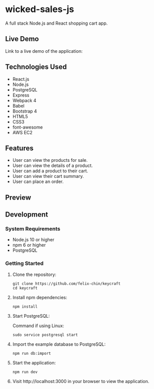 # wicked-sales-js
A full stack Node.js and React shopping cart app.

## Live Demo

Link to a live demo of the application: 



## Technologies Used

- React.js
- Node.js
- PostgreSQL
- Express
- Webpack 4
- Babel
- Bootstrap 4
- HTML5
- CSS3
- font-awesome
- AWS EC2

## Features

- User can view the products for sale.
- User can view the details of a product.
- User can add a product to their cart.
- User can view their cart summary.
- User can place an order.

## Preview



## Development

### System Requirements

- Node.js 10 or higher
- npm 6 or higher
- PostgreSQL

### Getting Started

1. Clone the repository:
    ```shell
    git clone https://github.com/felix-chin/keycraft
    cd keycraft
    ```
2. Install npm dependencies:
    ```shell
    npm install
    ```
3. Start PostgreSQL:

   Command if using Linux:
    ```shell
    sudo service postgresql start
    ```
4. Import the example database to PostgreSQL:
    ```shell
    npm run db:import
    ```
5. Start the application:
    ```shell
    npm run dev
    ```
6. Visit http://localhost:3000 in your browser to view the application.
